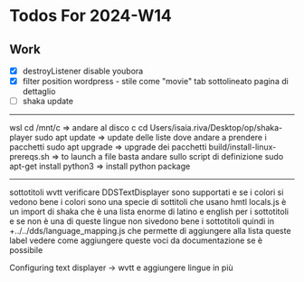 # Todos For 2024-W14

## Work

- [x] destroyListener disable youbora
- [x] filter position wordpress - stile come "movie" tab sottolineato pagina di dettaglio
- [ ] shaka update

---

wsl
cd /mnt/c => andare al disco c
cd Users/isaia.riva/Desktop/op/shaka-player
sudo apt update => update delle liste dove andare a prendere i pacchetti
sudo apt upgrade => upgrade dei pacchetti
build/install-linux-prereqs.sh => to launch a file basta andare sullo script di definizione
sudo apt-get install python3 => install python package

---

sottotitoli wvtt verificare DDSTextDisplayer sono supportati e se i colori si vedono bene i colori sono una specie di sottitoli che usano hmtl
locals.js è un import di shaka che è una lista enorme di latino e english per i sottotitoli e se non è una di queste lingue non sivedono bene i sottotitoli quindi in +../../dds/language_mapping.js che permette di aggiungere alla lista queste label
vedere come aggiungere queste voci da documentazione se è possibile

Configuring text displayer -> wvtt
e aggiungere lingue in più
